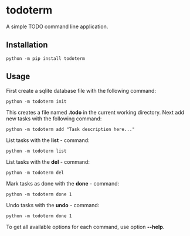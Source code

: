 # todoterm

A simple TODO command line application.


## Installation

    python -m pip install todoterm


## Usage

First create a sqlite database file with the following command:

    python -m todoterm init


This creates a file named **.todo** in the current working directory.
Next add new tasks with the following command:

    python -m todoterm add "Task description here..."


List tasks with the **list** - command:

    python -m todoterm list


List tasks with the **del** - command:

    python -m todoterm del


Mark tasks as done with the **done** - command:

    python -m todoterm done 1


Undo tasks with the **undo** - command:

    python -m todoterm done 1


To get all available options for each command, use option **--help**.